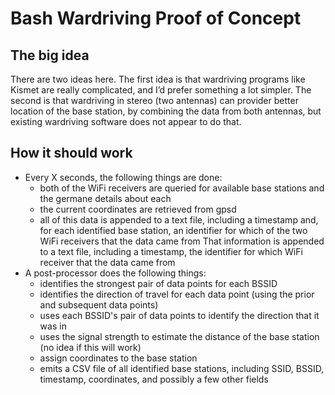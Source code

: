 # Bash Wardriving Proof of Concept

## The big idea
There are two ideas here. The first idea is that wardriving programs like Kismet are really complicated, and I’d prefer something a lot simpler. The second is that wardriving in stereo (two antennas) can provider better location of the base station, by combining the data from both antennas, but existing wardriving software does not appear to do that.

## How it should work

- Every X seconds, the following things are done:
  - both of the WiFi receivers are queried for available base stations and the germane details about each
  - the current coordinates are retrieved from gpsd
  - all of this data is appended to a text file, including a timestamp and, for each identified base station, an identifier for which of the two WiFi receivers that the data came from
  That information is appended to a text file, including a timestamp, the identifier for which WiFi receiver that the data came from
- A post-processor does the following things:
  - identifies the strongest pair of data points for each BSSID
  - identifies the direction of travel for each data point (using the prior and subsequent data points)
  - uses each BSSID's pair of data points to identify the direction that it was in
  - uses the signal strength to estimate the distance of the base station (no idea if this will work)
  - assign coordinates to the base station
  - emits a CSV file of all identified base stations, including SSID, BSSID, timestamp, coordinates, and possibly a few other fields
